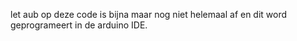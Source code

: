 let aub op deze code is bijna maar nog niet helemaal af en dit word geprogrameert in de arduino IDE.
